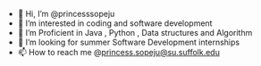 - 👋 Hi, I’m @princesssopeju
- 👀 I’m interested in coding and software development
- 🌱 I’m Proficient in Java , Python , Data structures and Algorithm
- 💞️ I’m looking for summer Software Development internships
- 📫 How to reach me @princess.sopeju@su.suffolk.edu

<!---
princesssopeju/princesssopeju is a ✨ special ✨ repository because its `README.md` (this file) appears on your GitHub profile.
You can click the Preview link to take a look at your changes.
--->
